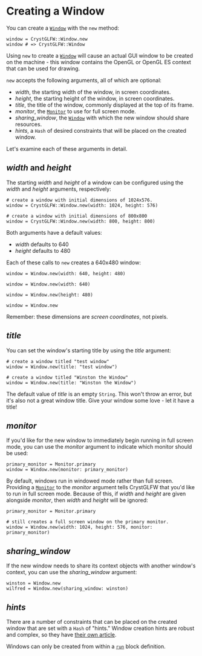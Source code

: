 # Creating a Window

You can create a [`Window`](/deep-dive/window.md) with the `new` method:

```crystal
window = CrystGLFW::Window.new
window # => CrystGLFW::Window
```

Using `new` to create a [`Window`](/deep-dive/window.md) will cause an actual GUI window to be created on the machine - this window contains the OpenGL or OpenGL ES context that can be used for drawing.

`new` accepts the following arguments, all of which are optional:
- *width*, the starting width of the window, in screen coordinates.
- *height*, the starting height of the window, in screen coordinates.
- *title*, the title of the window, commonly displayed at the top of its frame.
- *monitor*, the [`Monitor`](/deep-dive/monitor.md) to use for full screen mode.
- *sharing_window*, the [`Window`](/deep-dive/window.md) with which the new window should share resources.
- *hints*, a `Hash` of desired constraints that will be placed on the created window.

Let's examine each of these arguments in detail.

## *width* and *height*

The starting *width* and *height* of a window can be configured using the *width* and *height* arguments, respectively:

```crystal
# create a window with initial dimensions of 1024x576.
window = CrystGLFW::Window.new(width: 1024, height: 576)

# create a window with initial dimensions of 800x800
window = CrystGLFW::Window.new(width: 800, height: 800)
```

Both arguments have a default values:
- *width* defaults to 640
- *height* defaults to 480

Each of these calls to `new` creates a 640x480 window:

```crystal
window = Window.new(width: 640, height: 480)

window = Window.new(width: 640)

window = Window.new(height: 480)

window = Window.new
```
Remember: these dimensions are *screen coordinates*, not pixels.

## *title*

You can set the window's starting title by using the *title* argument:

```crystal
# create a window titled "test window"
window = Window.new(title: "test window")

# create a window titled "Winston the Window"
window = Window.new(title: "Winston the Window")
```
The default value of *title* is an empty `String`. This won't throw an error, but it's also not a great window title. Give your window some love - let it have a title!

## *monitor*

If you'd like for the new window to immediately begin running in full screen mode, you can use the *monitor* argument to indicate which monitor should be used:

```crystal
primary_monitor = Monitor.primary
window = Window.new(monitor: primary_monitor)
```
By default, windows run in windowed mode rather than full screen. Providing a [`Monitor`](/deep-dive/monitor.md) to the *monitor* argument tells CrystGLFW that you'd like to run in full screen mode. Because of this, if *width* and *height* are given alongside *monitor*, then *width* and *height* will be ignored:

```crystal
primary_monitor = Monitor.primary

# still creates a full screen window on the primary monitor.
window = Window.new(width: 1024, height: 576, monitor: primary_monitor)
```

## *sharing_window*
If the new window needs to share its context objects with another window's context, you can use the *sharing_window* argument:

```crystal
winston = Window.new
wilfred = Window.new(sharing_window: winston)
```

## *hints*

There are a number of constraints that can be placed on the created window that are set with a `Hash` of "hints." Window creation hints are robust and complex, so they have [their own article](/deep-dive/window/creating-a-window/window-hints.md).

Windows can only be created from within a [`run`](/the-run-block.md) block definition.